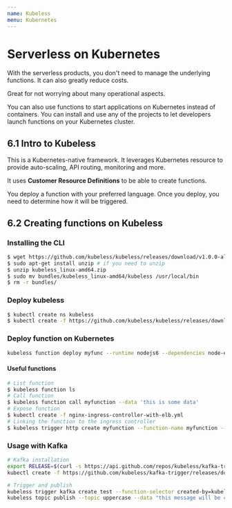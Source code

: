 ```yaml
---
name: Kubeless
menu: Kubernetes
---
```


# Serverless on Kubernetes

With the serverless products, you don't need to manage the underlying functions. It can also greatly reduce costs.

Great for not worrying about many operational aspects.

You can also use functions to start applications on Kubernetes instead of containers. You can install and use any of the projects to let developers launch functions on your Kubernetes cluster.

## 6.1 Intro to Kubeless

This is a Kubernetes-native framework. It leverages Kubernetes resource to provide auto-scaling, API routing, monitoring and more.

It uses **Customer Resource Definitions** to be able to create functions.

You deploy a function with your preferred language. Once you deploy, you need to determine how it will be triggered.

## 6.2 Creating functions on Kubeless

### Installing the CLI

```bash
$ wget https://github.com/kubeless/kubeless/releases/download/v1.0.0-alpha.8/kubeless_linux-amd64.zip
$ sudo apt-get install unzip # if you need to unzip
$ unzip kubeless_linux-amd64.zip
$ sudo mv bundles/kubeless_linux-amd64/kubeless /usr/local/bin
$ rm -r bundles/
```

### Deploy kubeless

```bash
$ kubectl create ns kubeless
$ kubectl create -f https://github.com/kubeless/kubeless/releases/download/v1.0.0-alpha.8/kubeless-v1.0.0-alpha.8.yaml
```

### Deploy function on Kubernetes

```bash
kubeless function deploy myfunc --runtime nodejs6 --dependencies node-example/package.json --handler test.myfunction --from-file node-example/example.js
```

#### Useful functions

```bash
# List function
$ kubeless function ls
# Call function
$ kubeless function call myfunction --data 'this is some data'
# Expose function
$ kubectl create -f nginx-ingress-controller-with-elb.yml
# Linking the function to the ingress controller
$ kubeless trigger http create myfunction --function-name myfunction --hostname myfunction.domain.name
```

### Usage with Kafka

```bash
# Kafka installation
export RELEASE=$(curl -s https://api.github.com/repos/kubeless/kafka-trigger/releases/latest | grep tag_name | cut -d '"' -f 4)
kubectl create -f https://github.com/kubeless/kafka-trigger/releases/download/$RELEASE/kafka-zookeeper-$RELEASE.yaml

# Trigger and publish
kubeless trigger kafka create test --function-selector created-by=kubeless,function=uppercase --trigger-topic uppercase
kubeless topic publish --topic uppercase --data "this message will be converted to uppercase"
```

